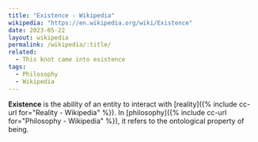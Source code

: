 ```yaml
---
title: "Existence - Wikipedia"
wikipedia: "https://en.wikipedia.org/wiki/Existence"
date: 2023-05-22
layout: wikipedia
permalink: /wikipedia/:title/
related:
  - This knot came into existence
tags:
  - Philosophy
  - Wikipedia
---
```

**Existence** is the ability of an entity to interact with [reality]({% include cc-url for="Reality - Wikipedia" %}). In [philosophy]({% include cc-url for="Philosophy - Wikipedia" %}), it refers to the ontological property of being.